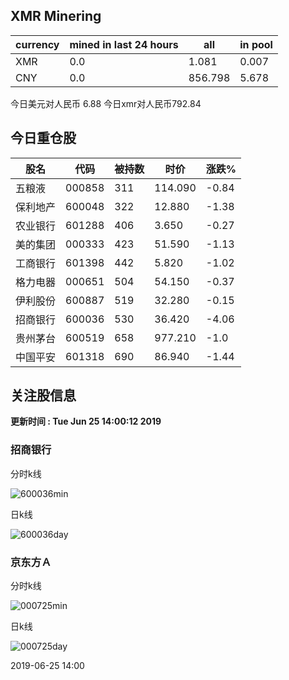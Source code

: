 ## XMR Minering

|currency|mined in last 24 hours|all|in pool|
|---|---|---|---|
|XMR|0.0|1.081|0.007|
|CNY|0.0|856.798|5.678|

今日美元对人民币 6.88	今日xmr对人民币792.84


## 今日重仓股 

|股名|代码|被持数|时价|涨跌%|
|---|---|---|---|---|
|五粮液|000858|311|114.090|-0.84|
|保利地产|600048|322|12.880|-1.38|
|农业银行|601288|406|3.650|-0.27|
|美的集团|000333|423|51.590|-1.13|
|工商银行|601398|442|5.820|-1.02|
|格力电器|000651|504|54.150|-0.37|
|伊利股份|600887|519|32.280|-0.15|
|招商银行|600036|530|36.420|-4.06|
|贵州茅台|600519|658|977.210|-1.0|
|中国平安|601318|690|86.940|-1.44|

## 关注股信息
**更新时间 : Tue Jun 25 14:00:12 2019**
### 招商银行 
分时k线

![600036min](http://image.sinajs.cn/newchart/min/n/sh600036.gif)

日k线

![600036day](http://image.sinajs.cn/newchart/daily/n/sh600036.gif)

### 京东方Ａ 
分时k线

![000725min](http://image.sinajs.cn/newchart/min/n/sz000725.gif)

日k线

![000725day](http://image.sinajs.cn/newchart/daily/n/sz000725.gif)

2019-06-25 14:00